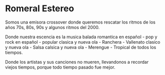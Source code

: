 # Romeral Estereo

Somos una emisora crossover donde queremos rescatar los ritmos de los años 70s, 80s, 90s y algunos ritmos del 2000.

Donde nuestra escencia es la musica balada romantica en español - pop y rock en español - popular clasica y nueva ola - Ranchera - Vallenato clasico y nueva ola - Salsa calsica y nueva ola - Merengue - Tropical de todos los tiempos.

Donde los artistas y sus canciones no mueren, llevandonos a recordar viejos tiempos, porque todo tiempo pasado fue mejor.
